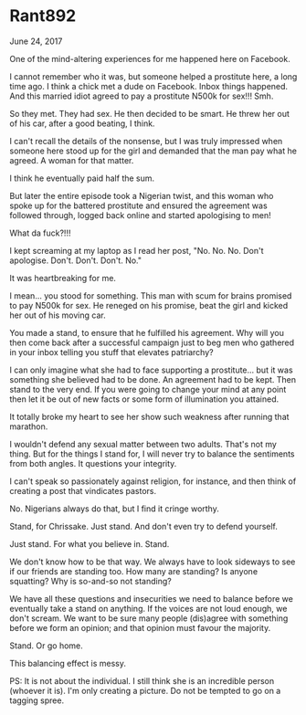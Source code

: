 # Rant892


June 24, 2017

One of the mind-altering experiences for me happened here on Facebook.

I cannot remember who it was, but someone helped a prostitute here, a long time ago. I think a chick met a dude on Facebook. Inbox things happened. And this married idiot agreed to pay a prostitute N500k for sex!!! Smh.

So they met. They had sex. He then decided to be smart. He threw her out of his car, after a good beating, I think. 

I can't recall the details of the nonsense, but I was truly impressed when someone here stood up for the girl and demanded that the man pay what he agreed. A woman for that matter.

I think he eventually paid half the sum. 

But later the entire episode took a Nigerian twist, and this woman who spoke up for the battered prostitute and ensured the agreement was followed through, logged back online and started apologising to men!

What da fuck?!!!

I kept screaming at my laptop as I read her post, "No. No. No. Don't apologise. Don't. Don't. Don't. No."

It was heartbreaking for me.

I mean... you stood for something. This man with scum for brains promised to pay N500k for sex. He reneged on his promise, beat the girl and kicked her out of his moving car.

You made a stand, to ensure that he fulfilled his agreement. Why will you then come back after a successful campaign just to beg men who gathered in your inbox telling you stuff that elevates patriarchy? 

I can only imagine what she had to face supporting a prostitute... but it was something she believed had to be done. An agreement had to be kept. Then stand to the very end. If you were going to change your mind at any point then let it be out of new facts or some form of illumination you attained.

It totally broke my heart to see her show such weakness after running that marathon. 

I wouldn't defend any sexual matter between two adults. That's not my thing. But for the things I stand for, I will never try to balance the sentiments from both angles. It questions your integrity. 

I can't speak so passionately against religion, for instance, and then think of creating a post that vindicates pastors. 

No. Nigerians always do that, but I find it cringe worthy. 

Stand, for Chrissake. Just stand. And don't even try to defend yourself. 

Just stand. For what you believe in. Stand. 

We don't know how to be that way. We always have to look sideways to see if our friends are standing too. How many are standing? Is anyone squatting? Why is so-and-so not standing?

We have all these questions and insecurities we need to  balance  before we eventually take a stand on anything. If the voices are not loud enough, we don't scream. We want to be sure many people (dis)agree with something before we form an opinion; and that opinion must favour the majority. 

Stand. Or go home.

This balancing effect is messy.

PS: It is not about the individual. I still think she is an incredible person (whoever it is). I'm only creating a picture. Do not be tempted to go on a tagging spree.